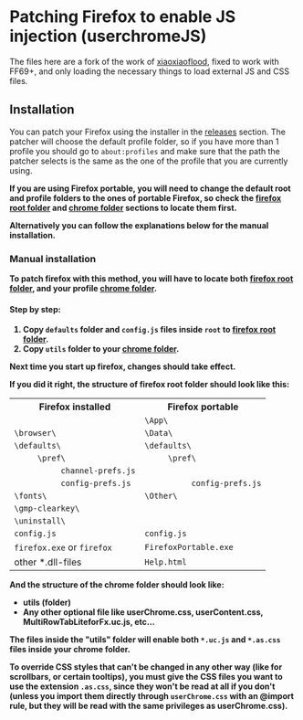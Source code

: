 <h1>Patching Firefox to enable JS injection (userchromeJS)</h1>
<p>The files here are a fork of the work of <a href="https://github.com/xiaoxiaoflood/firefox-scripts">xiaoxiaoflood</a>, fixed to work with FF69+, and only loading the necessary things to load external JS and CSS files.</p>

<h2>Installation</h2>
<p>You can patch your Firefox using the installer in the <a href="https://github.com/Izheil/Quantum-Nox-Firefox-Dark-Full-Theme/releases">releases</a> section. The patcher will choose the default profile folder, so if you have more than 1 profile you should go to <code>about:profiles</code> and make sure that the path the patcher selects is the same as the one of the profile that you are currently using.</p>

<b>If you are using Firefox portable, you will need to change the default root and profile folders to the ones of portable Firefox, so check the <a href="https://github.com/Izheil/Quantum-Nox-Firefox-Dark-Full-Theme/wiki/Chrome-and-Root-folders#firefox-root-folder">firefox root folder</a> and <a href="https://github.com/Izheil/Quantum-Nox-Firefox-Dark-Full-Theme/wiki/Chrome-and-Root-folders#the-chrome-folder">chrome folder</a> sections to locate them first.<b>

<p>Alternatively you can follow the explanations below for the manual installation.</p>

<h3>Manual installation</h3>
<p>To patch firefox with this method, you will have to locate both <a href="https://github.com/Izheil/Quantum-Nox-Firefox-Dark-Full-Theme/wiki/Chrome-and-Root-folders#firefox-root-folder">firefox root folder</a>, and your profile <a href="https://github.com/Izheil/Quantum-Nox-Firefox-Dark-Full-Theme/wiki/Chrome-and-Root-folders#the-chrome-folder">chrome folder</a>.</p>

<h4>Step by step:</h4>
<ol>
  <li>Copy <code>defaults</code> folder and <code>config.js</code> files inside <code>root</code> to <a href="https://github.com/Izheil/Quantum-Nox-Firefox-Dark-Full-Theme/wiki/Chrome-and-Root-folders#firefox-root-folder">firefox root folder</a>.</li>
  <li>Copy <code>utils</code> folder to your <a href="https://github.com/Izheil/Quantum-Nox-Firefox-Dark-Full-Theme/wiki/Chrome-and-Root-folders#the-chrome-folder">chrome folder</a>.</li>
</ol>

<p>Next time you start up firefox, changes should take effect.</p>

<p>If you did it right, the structure of firefox root folder should look like this:</p>

<table>
  <tr>
    <th class="tg-nm3v">Firefox installed</th>
    <th class="tg-nm3v">Firefox portable</th>
  </tr>
  <tr>
    <td></td>
    <td><code>\App\</code></td>
  </tr>
  <tr>
    <td><code>\browser\</td>
    <td><code>\Data\</td>
  </tr>
  <tr>
    <td><code>\defaults\</td>
    <td><code>\defaults\</td>
  </tr>
  <tr>
    <td><code>&nbsp;&nbsp;&nbsp;&nbsp;&nbsp;\pref\</td>
    <td><code>&nbsp;&nbsp;&nbsp;&nbsp;&nbsp;\pref\</td>
  </tr>
  <tr>
    <td><code>&nbsp;&nbsp;&nbsp;&nbsp;&nbsp;&nbsp;&nbsp;&nbsp;&nbsp;&nbsp;channel-prefs.js</td>
    <td></td>
  </tr>
  <tr>
    <td><code>&nbsp;&nbsp;&nbsp;&nbsp;&nbsp;&nbsp;&nbsp;&nbsp;&nbsp;&nbsp;config-prefs.js</td>
    <td><code>&nbsp;&nbsp;&nbsp;&nbsp;&nbsp;&nbsp;&nbsp;&nbsp;&nbsp;&nbsp;config-prefs.js</td>
  </tr>
  <tr>
    <td><code>\fonts\</td>
    <td><code>\Other\</td>
  </tr>
  <tr>
    <td><code>\gmp-clearkey\</td>
    <td></td>
  </tr>
  <tr>
    <td><code>\uninstall\</td>
    <td></td>
  </tr>
  <tr>
    <td><code>config.js</td>
    <td><code>config.js</td>
  </tr>
  <tr>
    <td><code>firefox.exe</code> or <code>firefox</td>
    <td><code>FirefoxPortable.exe</td>
  </tr>
  <tr>
    <td>other *.dll-files</td>
    <td><code>Help.html</td>
  </tr>
</table>

<p>And the structure of the chrome folder should look like:</p>
<ul>
  <li>utils (folder)</li>
  <li>Any other optional file like userChrome.css, userContent.css, MultiRowTabLiteforFx.uc.js, etc...</li>
</ul>

<p>The files inside the "utils" folder will enable both <code>*.uc.js</code> and <code>*.as.css</code> files inside your chrome folder.</p>
<p>To override CSS styles that can't be changed in any other way (like for scrollbars, or certain tooltips), you must give the CSS files you want to use the extension <code>.as.css</code>, since they won't be read at all if you don't (unless you import them directly through <code>userChrome.css</code> with an <b>@import</b> rule, but they will be read with the same privileges as userChrome.css).</p>
